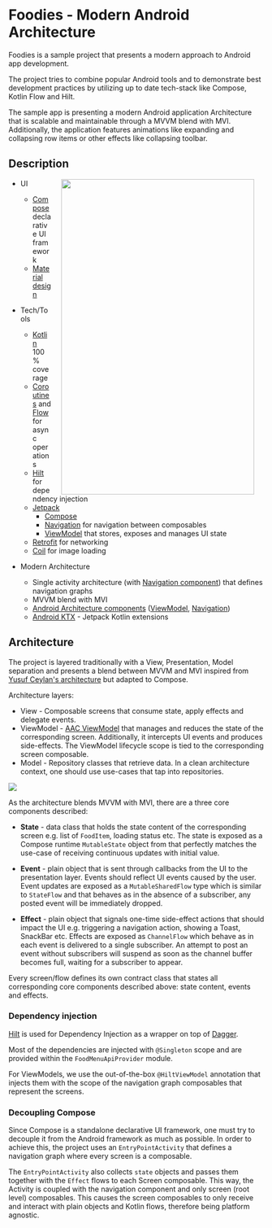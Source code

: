 # Foodies - Modern Android Architecture

Foodies is a sample project that presents a modern approach to Android app development.

The project tries to combine popular Android tools and to demonstrate best development practices by utilizing up to date tech-stack like Compose, Kotlin Flow and Hilt.

The sample app is presenting a modern Android application Architecture that is scalable and maintainable through a MVVM blend with MVI. Additionally, the application features animations like expanding and collapsing row items or other effects like collapsing toolbar.

## Description

<img src="misc/demo_gif_4.gif" width="380" height="620" align="right" hspace="20">

* UI 
   * [Compose](https://developer.android.com/jetpack/compose) declarative UI framework
   * [Material design](https://material.io/design)

* Tech/Tools
    * [Kotlin](https://kotlinlang.org/) 100% coverage
    * [Coroutines](https://kotlinlang.org/docs/reference/coroutines-overview.html) and [Flow](https://developer.android.com/kotlin/flow) for async operations
    * [Hilt](https://developer.android.com/training/dependency-injection/hilt-android) for dependency injection
    * [Jetpack](https://developer.android.com/jetpack)
        * [Compose](https://developer.android.com/jetpack/compose) 
        * [Navigation](https://developer.android.com/topic/libraries/architecture/navigation/) for navigation between composables
        * [ViewModel](https://developer.android.com/topic/libraries/architecture/viewmodel) that stores, exposes and manages UI state
    * [Retrofit](https://square.github.io/retrofit/) for networking
    * [Coil](https://github.com/coil-kt/coil) for image loading
    
* Modern Architecture
    * Single activity architecture (with [Navigation component](https://developer.android.com/guide/navigation/navigation-getting-started)) that defines navigation graphs
    * MVVM blend with MVI
    * [Android Architecture components](https://developer.android.com/topic/libraries/architecture) ([ViewModel](https://developer.android.com/topic/libraries/architecture/viewmodel), [Navigation](https://developer.android.com/jetpack/androidx/releases/navigation))
    * [Android KTX](https://developer.android.com/kotlin/ktx) - Jetpack Kotlin extensions


## Architecture
The project is layered traditionally with a View, Presentation, Model separation and presents a blend between MVVM and MVI inspired from [Yusuf Ceylan's architecture](https://proandroiddev.com/mvi-architecture-with-kotlin-flows-and-channels-d36820b2028d) but adapted to Compose.

Architecture layers:
* View - Composable screens that consume state, apply effects and delegate events.
* ViewModel - [AAC ViewModel](https://developer.android.com/topic/libraries/architecture/viewmodel) that manages and reduces the state of the corresponding screen. Additionally, it intercepts UI events and produces side-effects. The ViewModel lifecycle scope is tied to the corresponding screen composable.
* Model - Repository classes that retrieve data. In a clean architecture context, one should use use-cases that tap into repositories.

![](https://i.imgur.com/UXwFbmv.png)

As the architecture blends MVVM with MVI, there are a three core components described:
* **State** - data class that holds the state content of the corresponding screen e.g. list of `FoodItem`, loading status etc. The state is exposed as a Compose runtime `MutableState` object from that perfectly matches the use-case of receiving continuous updates with initial value.

* **Event** - plain object that is sent through callbacks from the UI to the presentation layer. Events should reflect UI events caused by the user. Event updates are exposed as a `MutableSharedFlow` type which is similar to `StateFlow` and that behaves as in the absence of a subscriber, any posted event will be immediately dropped.

* **Effect** - plain object that signals one-time side-effect actions that should impact the UI e.g. triggering a navigation action, showing a Toast, SnackBar etc. Effects are exposed as `ChannelFlow` which behave as in each event is delivered to a single subscriber. An attempt to post an event without subscribers will suspend as soon as the channel buffer becomes full, waiting for a subscriber to appear.

Every screen/flow defines its own contract class that states all corresponding core components described above: state content, events and effects.

### Dependency injection
[Hilt](https://developer.android.com/training/dependency-injection/hilt-android) is used for Dependency Injection as a wrapper on top of [Dagger](https://github.com/google/dagger). 

Most of the dependencies are injected with `@Singleton` scope and are provided within the `FoodMenuApiProvider` module.

For ViewModels, we use the out-of-the-box `@HiltViewModel` annotation that injects them with the scope of the navigation graph composables that represent the screens.

### Decoupling Compose
Since Compose is a standalone declarative UI framework, one must try to decouple it from the Android framework as much as possible. In order to achieve this, the project uses an `EntryPointActivity` that defines a navigation graph where every screen is a composable.

The `EntryPointActivity` also collects `state` objects and passes them together with the `Effect` flows to each Screen composable. This way, the Activity is coupled with the navigation component and only screen (root level) composables. This causes the screen composables to only receive and interact with plain objects and Kotlin flows, therefore being platform agnostic.  
